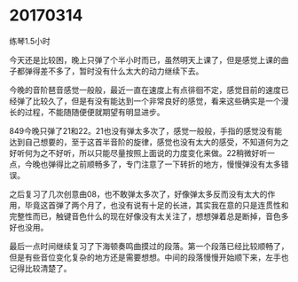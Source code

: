 # 20170314

练琴1.5小时

今天还是比较困，晚上只弹了个半小时而已，虽然明天上课了，但是感觉上课的曲子都弹得差不多了，暂时没有什么太大的动力继续下去。

今晚的音阶琶音感觉一般般，最近一直在速度上有点徘徊不定，感觉目前的速度已经弹了比较久了，但是有没有能达到一个非常良好的感觉，看来这些确实是一个漫长的过程，不能随随便便就期望有明显进步。

849今晚只弹了21和22。21也没有弹太多次了，感觉一般般，手指的感觉没有能达到自己想要的，至于这首半音阶的旋律，感觉也没有太大的感受，不知道何为之好听何为之不好听，所以只能尽量按照上面说的力度变化来做。22稍微好听一点，今晚也弹得比之前顺畅多了，专门注意了一下转折的地方，慢慢弹没有太多错误。

之后复习了几次创意曲08，也不敢弹太多次了，好像弹太多反而没有太大的作用，毕竟这首弹了两个月了，也没有说有十足的长进，其实我在意的只是连贯性和完整性而已，触键音色什么的现在好像没有太关注了，想想弹着总是断掉，音色多好也没用。

最后一点时间继续复习了下海顿奏鸣曲摸过的段落。第一个段落已经比较顺畅了，但是有些音位变化复杂的地方还是需要想想。中间的段落慢慢开始顺下来，左手也记得比较清楚了。
